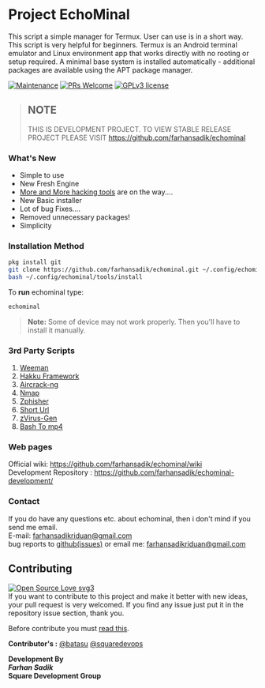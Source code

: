 # Project EchoMinal
This script a simple manager for Termux. User can use is in a short way. This script is very helpful for beginners. Termux is an Android terminal emulator and Linux environment app that works directly with no rooting or setup required. A minimal base system is installed automatically - additional packages are available using the APT package manager.

[![Maintenance](https://img.shields.io/badge/Maintained%3F-yes-green.svg?style=for-the-badge)](https://GitHub.com/YAS-opensource/BookMan/graphs/commit-activity)
[![PRs Welcome](https://img.shields.io/badge/PRs-welcome-brightgreen.svg?style=for-the-badge)](http://makeapullrequest.com)
[![GPLv3 license](https://img.shields.io/badge/License-GPLv3-blue.svg?style=for-the-badge)](http://perso.crans.org/besson/LICENSE.html)

> ## NOTE
> THIS IS DEVELOPMENT PROJECT. TO VIEW STABLE RELEASE PROJECT PLEASE VISIT https://github.com/farhansadik/echominal

### What's New

* Simple to use
* New Fresh Engine 
* [More and More hacking tools](https://github.com/farhansadik/echominal-development/blob/main/dev_files/hacking_tools.md) are on the way....
* New Basic installer
* Lot of bug Fixes....
* Removed unnecessary packages! 
* Simplicity 


### Installation Method

```bash
pkg install git  
git clone https://github.com/farhansadik/echominal.git ~/.config/echominal
bash ~/.config/echominal/tools/install
```
To **run** echominal type: 
```bash
echominal
```

> **Note:** Some of device may not work properly. Then you'll have to install it manually. 

### 3rd Party Scripts
1. [Weeman](https://github.com/evait-security/weeman)
2. [Hakku Framework](https://github.com/4shadoww/hakkuframework)
3. [Aircrack-ng](https://www.aircrack-ng.org/doku.php?id=install_aircrack#installing_aircrack-ng_from_source)
4. [Nmap](https://nmap.org/book/install.html)
5. [Zphisher](https://github.com/htr-tech/zphisher)
6. [Short Url](https://github.com/htr-tech/shorturl)
7. [zVirus-Gen](https://github.com/ZechBron/zVirus-Gen)
8. [Bash To mp4](https://github.com/htr-tech/bash2mp4)

### Web pages
Official wiki: https://github.com/farhansadik/echominal/wiki <br>
Development Repository : https://github.com/farhansadik/echominal-development/

### Contact
If you do have any questions etc. about echominal, then i don't mind if you send me email. <br>
E-mail: farhansadikriduan@gmail.com <br>
bug reports to [github(issues)](https://github.com/farhansadik/echominal/issues) or email me: farhansadikriduan@gmail.com <br>

<!--
### Screenshots

**EchoMinal Engine (old-version)**
![EchoMinal Engine](image/echominal_engine.png?raw=true "Engine")
**Echominal Installer (old-version)**
![EchoMinal Engine PC](image/echominal_installer.png?raw=true "installer")
--> 

## Contributing
[![Open Source Love svg3](https://badges.frapsoft.com/os/v3/open-source.svg?v=103)](https://github.com/ellerbrock/open-source-badges/) <br>
If you want to contribute to this project and make it better with new ideas, your pull request is very welcomed. If you find any issue just put it in the repository issue section, thank you.

Before contribute you must [read this](https://github.com/farhansadik/echominal/issues/67).

**Contributor's :**
[@batasu](https://github.com/batasu)
[@squaredevops](https://github.com/squaredevops)



**Development By** <br>
_**Farhan Sadik**_ <br>
**Square Development Group**

